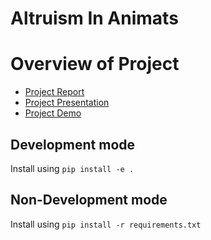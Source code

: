 # Altruism In Animats

# Overview of Project
* [Project Report](https://drive.google.com/open?id=0B7yxIDCnNWwfb2FuMDhTLUdaWms)
* [Project Presentation](https://drive.google.com/open?id=0BzGESTBx9cM4U3VyUWVoQkhFX0U)
* [Project Demo](https://www.youtube.com/watch?v=QJ8cNJiYI4U&authuser=0 "Youtube Video")

## Development mode
Install using `pip install -e .`

## Non-Development mode
Install using `pip install -r requirements.txt`
